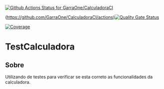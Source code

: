 [![Github Actions Status for GarraOne/CalculadoraCI](https://github.com/GarraOne/CalculadoraCI/workflows/Integra%C3%A7%C3%A3o%20continua%20de%20Java%20com%20Maven/badge.svg)](https://github.com/GarraOne/CalculadoraCI/actions) 


(https://github.com/GarraOne/CalculadoraCI/actions)[![Quality Gate Status](https://sonarcloud.io/api/project_badges/measure?project=GarraOne_CalculadoraCI&metric=alert_status)](https://sonarcloud.io/summary/new_code?id=GarraOne_CalculadoraCI)

[![Coverage](https://sonarcloud.io/api/project_badges/measure?project=GarraOne_CalculadoraCI&metric=coverage)](https://sonarcloud.io/component_measuresid=GarraOne_CalculadoraCI&metric=coverage)

#  TestCalculadora
## Sobre
Utilizando de testes para verificar se esta correto as funcionalidades da calculadora.
